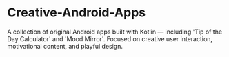 # Creative-Android-Apps
A collection of original Android apps built with Kotlin — including 'Tip of the Day Calculator' and 'Mood Mirror'. Focused on creative user interaction, motivational content, and playful design.
